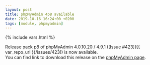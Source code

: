 ```yaml
---
layout: post
title: phpMyAdmin 4p8 available
date: 2019-10-16 16:24:00 +0200
tags: [module, phpmyadmin]
---
```

{% include vars.html %}

Release pack p8 of phpMyAdmin 4.0.10.20 / 4.9.1 ([Issue #423]({{ var_repo_url }}/issues/423)) is now available.<br />
You can find link to download this release on the [phpMyAdmin page](/modules/phpmyadmin/).